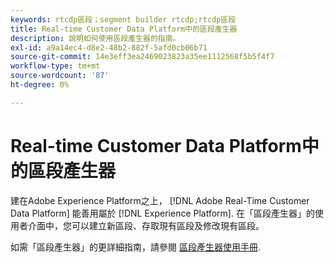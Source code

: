 ```yaml
---
keywords: rtcdp區段；segment builder rtcdp;rtcdp區段
title: Real-time Customer Data Platform中的區段產生器
description: 說明如何使用區段產生器的指南。
exl-id: a9a14ec4-d8e2-48b2-882f-5afd0cb06b71
source-git-commit: 14e3eff3ea2469023823a35ee1112568f5b5f4f7
workflow-type: tm+mt
source-wordcount: '87'
ht-degree: 0%

---
```


# Real-time Customer Data Platform中的區段產生器

建在Adobe Experience Platform之上， [!DNL Adobe Real-Time Customer Data Platform] 能善用屬於 [!DNL Experience Platform]. 在「區段產生器」的使用者介面中，您可以建立新區段、存取現有區段及修改現有區段。

如需「區段產生器」的更詳細指南，請參閱 [區段產生器使用手冊](../../segmentation/ui/segment-builder.md).
